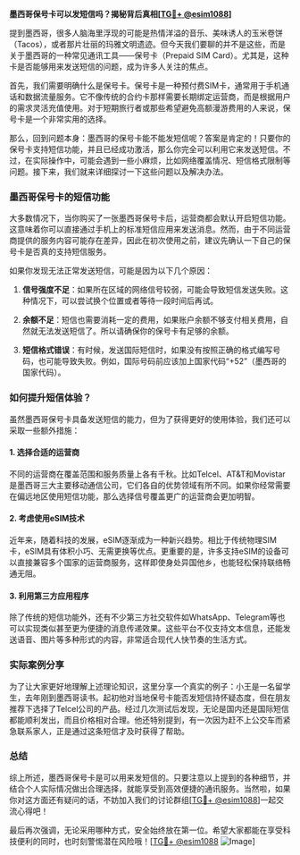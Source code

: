 **墨西哥保号卡可以发短信吗？揭秘背后真相[[TG💪+ @esim1088](https://t.me/s/esim1088)]**

提到墨西哥，很多人脑海里浮现的可能是热情洋溢的音乐、美味诱人的玉米卷饼（Tacos），或者那片壮丽的玛雅文明遗迹。但今天我们要聊的并不是这些，而是关于墨西哥的一种常见通讯工具——保号卡（Prepaid SIM Card）。尤其是，这种卡是否能够用来发送短信的问题，成为许多人关注的焦点。

首先，我们需要明确什么是保号卡。保号卡是一种预付费SIM卡，通常用于手机通话和数据流量服务。它不像传统的合约卡那样需要长期绑定运营商，而是根据用户的需求灵活充值使用。对于短期旅行者或那些希望避免高额漫游费用的人来说，保号卡是一个非常实用的选择。

那么，回到问题本身：墨西哥的保号卡能不能发短信呢？答案是肯定的！只要你的保号卡支持短信功能，并且已经成功激活，那么你完全可以利用它来发送短信。不过，在实际操作中，可能会遇到一些小麻烦，比如网络覆盖情况、短信格式限制等问题。接下来，我们就来详细探讨一下这些问题以及解决办法。

### 墨西哥保号卡的短信功能

大多数情况下，当你购买了一张墨西哥保号卡后，运营商都会默认开启短信功能。这意味着你可以直接通过手机上的标准短信应用来发送消息。然而，由于不同运营商提供的服务内容可能存在差异，因此在初次使用之前，建议先确认一下自己的保号卡是否真的支持短信服务。

如果你发现无法正常发送短信，可能是因为以下几个原因：

1. **信号强度不足**：如果所在区域的网络信号较弱，可能会导致短信发送失败。这种情况下，可以尝试换个位置或者等待一段时间后再试。
   
2. **余额不足**：短信也需要消耗一定的费用，如果账户余额不够支付相关费用，自然就无法发送短信了。所以请确保你的保号卡有足够的余额。

3. **短信格式错误**：有时候，发送国际短信时，如果没有按照正确的格式编写号码，也可能导致失败。例如，国际号码前应该加上国家代码“+52”（墨西哥的国家代码）。

### 如何提升短信体验？

虽然墨西哥保号卡具备发送短信的能力，但为了获得更好的使用体验，我们还可以采取一些额外措施：

#### 1. 选择合适的运营商
不同的运营商在覆盖范围和服务质量上各有千秋。比如Telcel、AT&T和Movistar是墨西哥三大主要移动通信公司，它们各自的优势领域有所不同。如果你经常需要在偏远地区使用短信功能，那么选择信号覆盖更广的运营商会更加明智。

#### 2. 考虑使用eSIM技术
近年来，随着科技的发展，eSIM逐渐成为一种新兴趋势。相比于传统物理SIM卡，eSIM具有体积小巧、无需更换等优点。更重要的是，许多支持eSIM的设备可以直接兼容多个国家的运营商服务，这样即使身处异国他乡，也能轻松保持联络畅通无阻。

#### 3. 利用第三方应用程序
除了传统的短信功能外，还有不少第三方社交软件如WhatsApp、Telegram等也可以实现类似甚至更为便捷的消息传递效果。这些平台不仅支持文本信息，还能发送语音、图片等多种形式的内容，非常适合现代人快节奏的生活方式。

### 实际案例分享

为了让大家更好地理解上述理论知识，这里分享一个真实的例子：小王是一名留学生，去年刚到墨西哥读书。起初他对当地保号卡能否发短信持怀疑态度，但在朋友推荐下选择了Telcel公司的产品。经过几次测试后发现，无论是国内还是国际短信都能顺利发出，而且价格相对合理。他还特别提到，有一次因为赶不上公交车而紧急联系家人，正是通过这条短信才及时获得了帮助。

### 总结

综上所述，墨西哥保号卡是可以用来发短信的。只要注意以上提到的各种细节，并结合个人实际情况做出合理选择，就能享受到高效便捷的通讯服务。当然啦，如果你对这方面还有疑问的话，不妨加入我们的讨论群组[[TG💪+ @esim1088](https://t.me/s/esim1088)]一起交流心得吧！

最后再次强调，无论采用哪种方式，安全始终放在第一位。希望大家都能在享受科技便利的同时，也时刻警惕潜在风险哦！[[TG💪+ @esim1088](https://t.me/s/esim1088) ![Image](https://i.postimg.cc/4NQfJmqS/Snipaste-2025-05-13-00-14-12.png)]